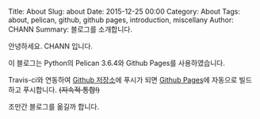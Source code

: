 Title: About
Slug: about
Date: 2015-12-25 00:00
Category: About
Tags: about, pelican, github, github pages, introduction, miscellany
Author: CHANN
Summary: 블로그를 소개합니다.

안녕하세요. CHANN 입니다.

이 블로그는 Python의 Pelican 3.6.4와 Github Pages를 사용하였습니다.

Travis-ci와 연동하여 [Github 저장소](https://github.com/channprj/channprj.github.io-source)에 푸시가 되면 [Github  Pages](https://github.com/channprj/channprj.github.io)에 자동으로 빌드하고 푸시합니다. ~~(지속적 통합!)~~

조만간 블로그를 옮길까 합니다.
